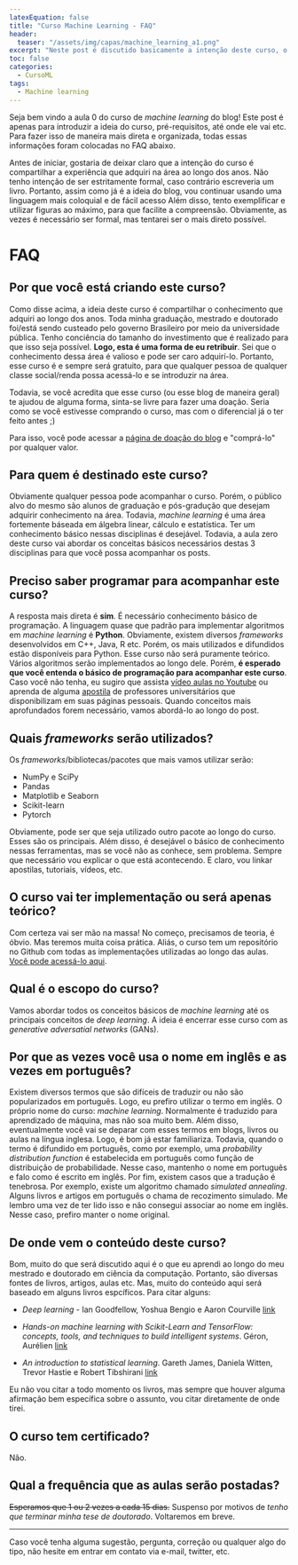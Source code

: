 ```yaml
---
latexEquation: false
title: "Curso Machine Learning - FAQ"
header:
  teaser: "/assets/img/capas/machine_learning_a1.png"
excerpt: "Neste post é discutido basicamente a intenção deste curso, o porque de sua existência, o escopo, pré-requisitos etc. Várias perguntas são respondidas no FAQ"
toc: false
categories:
  - CursoML
tags:
  - Machine learning
---
```


Seja bem vindo a aula 0 do curso de _machine learning_ do blog! Este post é apenas para introduzir a ideia do curso, pré-requisitos, até onde ele vai etc. Para fazer isso de maneira mais direta e organizada, todas essas informações foram colocadas no FAQ abaixo.

Antes de iniciar, gostaria de deixar claro que a intenção do curso é compartilhar a experiência que adquiri na área ao longo dos anos. Não tenho intenção de ser estritamente formal, caso contrário escreveria um livro. Portanto, assim como já é a ideia do blog, vou continuar usando uma linguagem mais coloquial e de fácil acesso Além disso, tento exemplificar e utilizar figuras ao máximo, para que facilite a compreensão. Obviamente, as vezes é necessário ser formal, mas tentarei ser o mais direto possível.

# FAQ

## Por que você está criando este curso?
Como disse acima, a ideia deste curso é compartilhar o conhecimento que adquiri ao longo dos anos. Toda minha graduação, mestrado e doutorado foi/está sendo custeado pelo governo Brasileiro por meio da universidade pública. Tenho conciência do tamanho do investimento que é realizado para que isso seja possível. **Logo, esta é uma forma de eu retribuir**. Sei que o conhecimento dessa área é valioso e pode ser caro adquirí-lo. Portanto, esse curso é e sempre será gratuito, para que qualquer pessoa de qualquer classe social/renda possa acessá-lo e se introduzir na área.

Todavia, se você acredita que esse curso (ou esse blog de maneira geral) te ajudou de alguma forma, sinta-se livre para fazer uma doação. Seria como se você estivesse comprando o curso, mas com o diferencial já o ter feito antes ;)

Para isso, você pode acessar a [página de doação do blog](/doacao/) e "comprá-lo" por qualquer valor.


## Para quem é destinado este curso?
Obviamente qualquer pessoa pode acompanhar o curso. Porém, o público alvo do mesmo são alunos de graduação e pós-gradução que desejam adquirir conhecimento na área. Todavia, _machine learning_ é uma área fortemente báseada em álgebra linear, cálculo e estatística. Ter um conhecimento básico nessas disciplinas é desejável. Todavia, a aula zero deste curso vai abordar os conceitas básicos necessários destas 3 disciplinas para que você possa acompanhar os posts.

## Preciso saber programar para acompanhar este curso?
A resposta mais direta é **sim**. É necessário conhecimento básico de programação. A linguagem quase que padrão para implementar algoritmos em _machine learning_ é **Python**. Obviamente, existem diversos _frameworks_ desenvolvidos em C++, Java, R etc. Porém, os mais utilizados e difundidos estão disponíveis para Python. Esse curso não será puramente teórico. Vários algoritmos serão implementados ao longo dele. Porém, **é esperado que você entenda o básico de programação para acompanhar este curso**. Caso você não tenha, eu sugiro que assista [vídeo aulas no Youtube](https://www.youtube.com/watch?v=S9uPNppGsGo) ou aprenda de alguma [apostila](https://www.dcc.ufrj.br/~fabiom/mab225/pythonbasico.pdf) de professores universitários que disponibilizam em suas páginas pessoais. Quando conceitos mais aprofundados forem necessário, vamos abordá-lo ao longo do post.

## Quais _frameworks_ serão utilizados?
Os _frameworks_/bibliotecas/pacotes que mais vamos utilizar serão:
- NumPy e SciPy
- Pandas
- Matplotlib e Seaborn
- Scikit-learn
- Pytorch

Obviamente, pode ser que seja utilizado outro pacote ao longo do curso. Esses são os principais. Além disso, é desejável o básico de conhecimento nessas ferramentas, mas se você não as conhece, sem problema. Sempre que necessário vou explicar o que está acontecendo. E claro, vou linkar apostilas, tutoriais, vídeos, etc.

## O curso vai ter implementação ou será apenas teórico?
Com certeza vai ser mão na massa! No começo, precisamos de teoria, é óbvio. Mas teremos muita coisa prática. Aliás, o curso tem um repositório no Github com todas as implementações utilizadas ao longo das aulas. [Você pode acessá-lo aqui](https://github.com/paaatcha/curso-ml).

## Qual é o escopo do curso?
Vamos abordar todos os conceitos básicos de _machine learning_ até os principais conceitos de _deep learning_. A ideia é encerrar esse curso com as _generative adversatial networks_ (GANs).

## Por que as vezes você usa o nome em inglês e as vezes em português?
Existem diversos termos que são difíceis de traduzir ou não são popularizados em português. Logo, eu prefiro utilizar o termo em inglês. O próprio nome do curso: _machine learning_. Normalmente é traduzido para aprendizado de máquina, mas não soa muito bem. Além disso, eventualmente você vai se deparar com esses termos em blogs, livros ou aulas na língua inglesa. Logo, é bom já estar familiariza. Todavia, quando o termo é difundido em português, como por exemplo, uma _probability distribution function_ é estabelecida em português como função de distribuição de probabilidade. Nesse caso, mantenho o nome em português e falo como é escrito em inglês. Por fim, existem casos que a tradução é tenebrosa. Por exemplo, existe um algoritmo chamado _simulated annealing_. Alguns livros e artigos em português o chama de recozimento simulado. Me lembro uma vez de ter lido isso e não consegui associar ao nome em inglês. Nesse caso, prefiro manter o nome original.

## De onde vem o conteúdo deste curso?
Bom, muito do que será discutido aqui é o que eu aprendi ao longo do meu mestrado e doutorado em ciência da computação. Portanto, são diversas fontes de livros, artigos, aulas etc. Mas, muito do conteúdo aqui será baseado em alguns livros espcíficos. Para citar alguns:
- _Deep learning_ - Ian Goodfellow, Yoshua Bengio e Aaron Courville [link](https://www.deeplearningbook.org/)

- _Hands-on machine learning with Scikit-Learn and TensorFlow: concepts, tools, and techniques to build intelligent systems_. Géron, Aurélien [link](https://www.amazon.ca/Hands-Machine-Learning-Scikit-Learn-TensorFlow/dp/1491962291)

- _An introduction to statistical learning_. Gareth James, Daniela Witten, Trevor Hastie e Robert Tibshirani [link](http://www-bcf.usc.edu/~gareth/ISL/)

Eu não vou citar a todo momento os livros, mas sempre que houver alguma afirmação bem específica sobre o assunto, vou citar diretamente de onde tirei.

## O curso tem certificado?
Não.

## Qual a frequência que as aulas serão postadas?
~~Esperamos que 1 ou 2 vezes a cada 15 dias.~~
Suspenso por motivos de _tenho que terminar minha tese de doutorado_. Voltaremos em breve.



____

Caso você tenha alguma sugestão, pergunta, correção ou qualquer algo do tipo, não hesite em entrar em contato via e-mail, twitter, etc.


